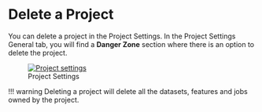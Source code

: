 # Delete a Project
You can delete a project in the Project Settings. In the Project Settings General tab, you will find a **Danger 
Zone** section where there is an option to delete the project.
  <figure>
    <a  href="../../../assets/images/project/projectSettings.png">
      <img src="../../../assets/images/project/projectSettings.png" alt="Project settings">
    </a>
    <figcaption>Project Settings</figcaption>
  </figure>

!!! warning 
    Deleting a project will delete all the datasets, features and jobs owned by the project.

